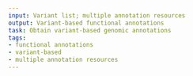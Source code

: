 ```yaml
---
input: Variant list; multiple annotation resources
output: Variant-based functional annotations
task: Obtain variant-based genomic annotations
tags:
- functional annotations
- variant-based
- multiple annotation resources
---
```

